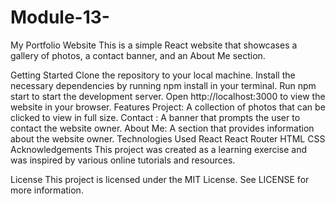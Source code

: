 # Module-13-

My Portfolio Website
This is a simple React website that showcases a gallery of photos, a contact banner, and an About Me section.

Getting Started
Clone the repository to your local machine.
Install the necessary dependencies by running npm install in your terminal.
Run npm start to start the development server.
Open http://localhost:3000 to view the website in your browser.
Features
Project: A collection of photos that can be clicked to view in full size.
Contact : A banner that prompts the user to contact the website owner.
About Me: A section that provides information about the website owner.
Technologies Used
React
React Router
HTML
CSS
Acknowledgements
This project was created as a learning exercise and was inspired by various online tutorials and resources.

License
This project is licensed under the MIT License. See LICENSE for more information.